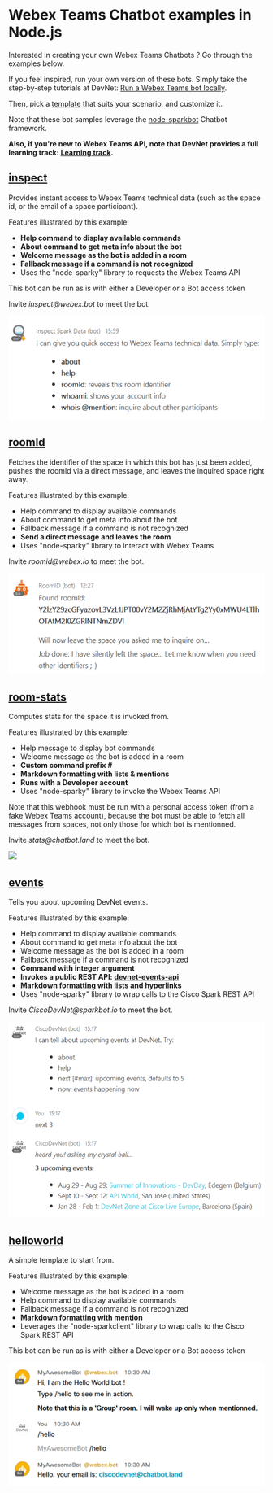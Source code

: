 # Webex Teams Chatbot examples in Node.js

Interested in creating your own Webex Teams Chatbots ? 
Go through the examples below.

If you feel inspired, run your own version of these bots. 
Simply take the step-by-step tutorials at DevNet: [Run a Webex Teams bot locally](https://learninglabs.cisco.com/tracks/collab-cloud/spark-apps/collab-spark-botl-ngrok/step/1).

Then, pick a [template](templates/) that suits your scenario, and customize it.

Note that these bot samples leverage the [node-sparkbot](https://github.com/CiscoDevNet/node-sparkbot) Chatbot framework.

__Also, if you're new to Webex Teams API, note that DevNet provides a full learning track: [Learning track](https://learninglabs.cisco.com/tracks/collab-cloud).__



## [inspect](examples/inspector.js)

Provides instant access to Webex Teams technical data (such as the space id, or the email of a space participant).

Features illustrated by this example:
- **Help command to display available commands**
- **About command to get meta info about the bot**
- **Welcome message as the bot is added in a room**
- **Fallback message if a command is not recognized**
- Uses the "node-sparky" library to requests the Webex Teams API

This bot can be run as is with either a Developer or a Bot access token 

Invite _inspect@webex.bot_ to meet the bot.

![](docs/img/bot-inspect-welcome.png)



## [roomId](examples/roomid-phantom.js)

Fetches the identifier of the space in which this bot has just been added, 
pushes the roomId via a direct message, and leaves the inquired space right away.

Features illustrated by this example:
- Help command to display available commands
- About command to get meta info about the bot
- Fallback message if a command is not recognized
- **Send a direct message and leaves the room**
- Uses "node-sparky" library to interact with Webex Teams

Invite _roomid@webex.io_ to meet the bot.

![](docs/img/bot-roomId.png)



## [room-stats](examples/room-stats.js)

Computes stats for the space it is invoked from. 

Features illustrated by this example:
- Help message to display bot commands
- Welcome message as the bot is added in a room
- **Custom command prefix #**
- **Markdown formatting with lists & mentions**
- **Runs with a Developer account**
- Uses "node-sparky" library to invoke the Webex Teams API

Note that this webhook must be run with a personal access token (from a fake Webex Teams account), because the bot must be able to fetch all messages from spaces, not only those for which bot is mentionned.

Invite _stats@chatbot.land_ to meet the bot.

![](docs/img/bot-room-stats.png)



## [events](examples/devnet/bot.js)

Tells you about upcoming DevNet events.

Features illustrated by this example:
- Help command to display available commands
- About command to get meta info about the bot
- Welcome message as the bot is added in a room
- Fallback message if a command is not recognized
- **Command with integer argument** 
- **Invokes a public REST API: [devnet-events-api](https://devnet-events-api.herokuapp.com/api/v1/events?limit=100)**
- **Markdown formatting with lists and hyperlinks**
- Uses "node-sparky" library to wrap calls to the Cisco Spark REST API

Invite _CiscoDevNet@sparkbot.io_ to meet the bot.

![](docs/img/bot-ciscodevnet-next.png)



## [helloworld](examples/helloworld.js)

A simple template to start from.

Features illustrated by this example:
- Welcome message as the bot is added in a room
- Help command to display available commands
- Fallback message if a command is not recognized
- **Markdown formatting with mention**
- Leverages the "node-sparkclient" library to wrap calls to the Cisco Spark REST API

This bot can be run as is with either a Developer or a Bot access token 

![](docs/img/bot-helloworld.png)